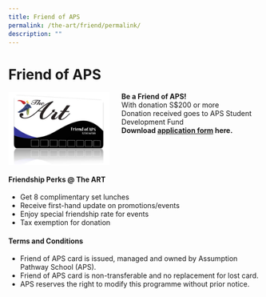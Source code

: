 ```yaml
---
title: Friend of APS
permalink: /the-art/friend/permalink/
description: ""
---
```

Friend of APS
=============
<img src="/images/friendofaps.jpg" style="width:40%;margin-right:25px;" align = "left">

**Be a Friend of APS!**  <br>
With donation S$200 or more<br>
Donation received goes to APS Student Development Fund<br>
**Download [application form](/files/Friend%20of%20APS%20Application%20Form.pdf) here.**

<br clear="left">


#### **Friendship Perks @ The ART**

*   Get 8 complimentary set lunches
*   Receive first-hand update on promotions/events
*   Enjoy special friendship rate for events
*   Tax exemption for donation

#### **Terms and Conditions**

*   Friend of APS card is issued, managed and owned by Assumption Pathway School (APS).
*   Friend of APS card is non-transferable and no replacement for lost card.
*   APS reserves the right to modify this programme without prior notice.